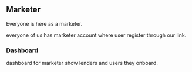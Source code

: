 ## Marketer

Everyone is here as a marketer.

everyone of us has marketer account where user register through our link. 

### Dashboard

dashboard for marketer show lenders and users they onboard. 
